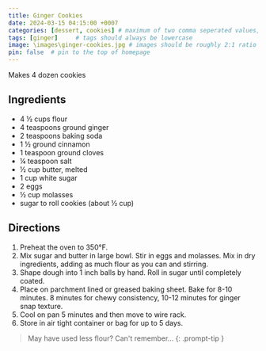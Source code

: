 ```yaml
---
title: Ginger Cookies
date: 2024-03-15 04:15:00 +0007 
categories: [dessert, cookies] # maximum of two comma seperated values, recipes are organized in folders based on the category
tags: [ginger]     # tags should always be lowercase
image: \images\ginger-cookies.jpg # images should be roughly 2:1 ratio
pin: false  # pin to the top of homepage
---
```


Makes 4 dozen cookies

## Ingredients

* 4 &frac12; cups flour
* 4 teaspoons ground ginger
* 2 teaspoons baking soda
* 1 &frac12; ground cinnamon
* 1 teaspoon ground cloves
* &frac14; teaspoon salt
* &frac12; cup butter, melted
* 1 cup white sugar
* 2 eggs
* &frac12; cup molasses
* sugar to roll cookies (about &frac12; cup)


## Directions

1. Preheat the oven to 350&deg;F.
2. Mix sugar and butter in large bowl. Stir in eggs and molasses. Mix in dry ingredients, adding as much flour as you can and stirring.
3. Shape dough into 1 inch balls by hand. Roll in sugar until completely coated.
4. Place on parchment lined or greased baking sheet. Bake for 8-10 minutes. 8 minutes for chewy consistency, 10-12 minutes for ginger snap texture.
5. Cool on pan 5 minutes and then move to wire rack.
6. Store in air tight container or bag for up to 5 days.


> May have used less flour? Can't remember...
{: .prompt-tip }


